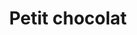 ---
title: "Petit chocolat"
description: "Qualité supérieure"
price: "2.00"
image: "chocolat.webp"
---